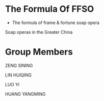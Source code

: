 # The Formula Of FFSO

* The formula of frame & fortune soap opera

Soap operas in the Greater China

Group Members
====

ZENG SINING 

LIN HUIQING

LUO YI

HUANG YANGMING
